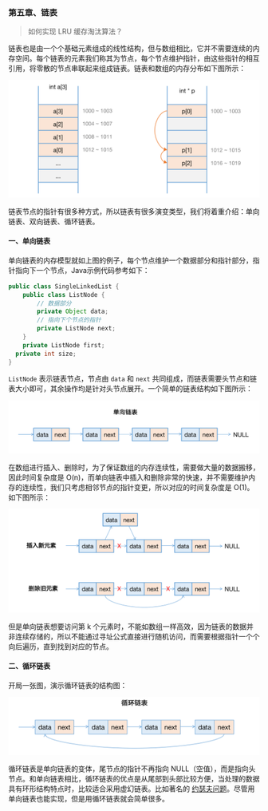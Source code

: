 ### 第五章、链表

> 如何实现 LRU 缓存淘汰算法？

链表也是由一个个基础元素组成的线性结构，但与数组相比，它并不需要连续的内存空间。每个链表的元素我们称其为节点，每个节点维护指针，由这些指针的相互引用，将零散的节点串联起来组成链表。链表和数组的内存分布如下图所示：

![listlist-0-1](Images/listlist-0-1.png)

链表节点的指针有很多种方式，所以链表有很多演变类型，我们将着重介绍：单向链表、双向链表、循环链表。

#### 一、单向链表

单向链表的内存模型就如上图的例子，每个节点维护一个数据部分和指针部分，指针指向下一个节点，Java示例代码参考如下：

``` java
public class SingleLinkedList {
	public class ListNode {
		// 数据部分
		private Object data;
		// 指向下个节点的指针
		private ListNode next;
	}
	private ListNode first;
  private int size;
}
```

``ListNode`` 表示链表节点，节点由 ``data``  和 ``next`` 共同组成，而链表需要头节点和链表大小即可，其余操作均是针对头节点展开。一个简单的链表结构如下图所示：

![listlist-1-1](Images/listlist-1-1.png)

在数组进行插入、删除时，为了保证数组的内存连续性，需要做大量的数据搬移，因此时间复杂度是 O(n)，而单向链表中插入和删除非常的快速，并不需要维护内存的连续性，我们只考虑相邻节点的指针变更，所以对应的时间复杂度是 O(1)。如下图所示：

![listlist-1-2](Images/listlist-1-2.png)

但是单向链表想要访问第 k 个元素时，不能如数组一样高效，因为链表的数据并非连续存储的，所以不能通过寻址公式直接进行随机访问，而需要根据指针一个个向后遍历，直到找到对应的节点。

#### 二、循环链表

开局一张图，演示循环链表的结构图：

![listlist-2-1](Images/listlist-2-1.png)

循环链表是单向链表的变体，尾节点的指针不再指向 NULL（空值），而是指向头节点。和单向链表相比，循环链表的优点是从尾部到头部比较方便，当处理的数据具有环形结构特点时，比较适合采用虚幻链表。比如著名的 [约瑟夫问题](https://baike.baidu.com/item/%E7%BA%A6%E7%91%9F%E5%A4%AB%E9%97%AE%E9%A2%98/3857719?fr=aladdin)。尽管用单向链表也能实现，但是用循环链表就会简单很多。







